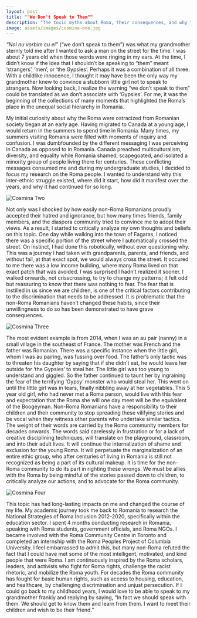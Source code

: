 ```yaml
---
layout: post
title: ""We Don't Speak to Them""
description: "The toxic myths about Roma, their consequences, and why they must change." 
image: assets/images/cosmina-one.jpg
---
```

*“Noi nu vorbim cu ei”* (“we don’t speak to them”) was what my grandmother sternly told me after I wanted to ask a man on the street for the time. I was about 7 years old when those words were ringing in my ears. At the time, I didn’t know if the idea that I shouldn’t be speaking to “them” meant ‘strangers’, ‘men’, or ‘the Gypsies’. Perhaps it was a combination of all three. With a childlike innocence, I thought it may have been the only way my grandmother knew to convince a stubborn little girl not to speak to strangers. Now looking back, I realize the warning “we don’t speak to them” could be translated as we don’t associate with ‘Gypsies’. For me, it was the beginning of the collections of many moments that highlighted the Roma’s place in the unequal social hierarchy in Romania. 

My initial curiosity about why the Roma were ostracized from Romanian society began at an early age. Having migrated to Canada at a young age, I would return in the summers to spend time in Romania. Many times, my summers visiting Romania were filled with moments of inquiry and confusion. I was dumbfounded by the different messaging I was perceiving in Canada as opposed to in Romania. Canada preached multiculturalism, diversity, and equality while Romania shamed, scapegoated, and isolated a minority group of people living there for centuries. These conflicting messages consumed me and during  my undergraduate studies, I decided to focus my research on the Roma people. I wanted to understand why this inter-ethnic struggle existed, where did it start, how did it manifest over the years, and why it had continued for so long.

![Cosmina Two]({{site.baseurl}}/assets/images/cosmina-two.jpg)

Not only was I shocked by how easily non-Roma Romanians proudly accepted their hatred and ignorance, but how many times friends, family members, and the diaspora community tried to convince me to adopt their views. As a result, I started to critically analyze my own thoughts and beliefs on this topic. One day while walking into the town of Fagaras, I noticed there was a specific portion of the street where I automatically crossed the street. On instinct, I had done this robotically, without ever questioning why. This was a journey I had taken with grandparents, parents, and friends, and without fail, at that exact spot, we would always cross the street. It occured to me there was a low income building, where many Roma lived on that exact patch that was avoided. I was surprised I hadn’t realized it sooner. I walked onwards, not crisscrossing, to try to change my patterns; it felt odd but reassuring to know that there was nothing to fear. The fear that is instilled in us since we are children, is one of the critical factors contributing to the discrimination that needs to be addressed. It is problematic that the non-Roma Romanians haven’t changed these habits, since their unwillingness  to do so has been demonstrated to have grave consequences. 

![Cosmina Three]({{site.baseurl}}/assets/images/cosmina-three.jpg)

The most evident example is from 2014, when I was an au pair (nanny) in a small village in the southeast of France. The mother was French and the father was Romanian. There was a specific instance when the little girl, whom I was au pairing, was fussing over food. The father’s only tactic was to threaten his daughter by saying that if she didn’t eat, he would leave her outside for ‘the Gypsies’ to steal her. The little girl was too young to understand and giggled. So the father continued to taunt her by ingraining the fear of the terrifying ‘Gypsy’ monster who would steal her. This went on until the little girl was in tears, finally nibbling away at her vegetables. This 5 year old girl, who had never met a Roma person, would live with this fear and expectation that the Roma she will one day meet will be the equivalent of the Boogeyman. Non-Roma Romanians have a responsibility to their children and their community to stop spreading these vilifying stories and be vocal when they witness other parents who undertake similar tactics. The weight of their words are carried by the Roma community members for decades onwards. The words said carelessly in frustration or for a lack of creative disciplining techniques, will translate on the playground, classroom, and into their adult lives. It will continue the internalization of shame and exclusion for the young Roma. It will perpetuate the marginalization of an entire ethic group, who after centuries of living in Romania is still not recognized as being a part of its cultural makeup. It is time for the non-Roma community to do its part in righting these wrongs. We must be allies with the Roma by being mindful of the stories passed down to children, to critically analyze our actions, and to advocate for the Roma community. 


![Cosmina Four]({{site.baseurl}}/assets/images/cosmina-four.jpg)

This topic has had long-lasting impacts on me and changed the course of my life. My academic journey took me back to Romania to research the National Strategies of Roma Inclusion 2012-2020, specifically within the education sector. I spent 4 months conducting research in Romania, speaking with Roma students, government officials, and Roma NGOs. I became involved with the Roma Community Centre in Toronto and completed an internship with the Roma Peoples Project of Columbia University. I feel embarrassed to admit this, but many non-Roma refuted the fact that I could have met some of the most intelligent, motivated, and kind people that were Roma. I am continuously inspired by the Roma scholars, leaders, and activists who fight for Roma rights, challenge the racist rhetoric, and mobilize the Roma youth. For decades the Roma community has fought for basic human rights, such as access to housing, education, and healthcare, by challenging discrimination and unjust persecution. If I could go back to my childhood years, I would love to be able to speak to my grandmother frankly and replying by saying, “In fact we should speak with them. We should get to know them and learn from them. I want to meet their children and wish to be their friend.”
